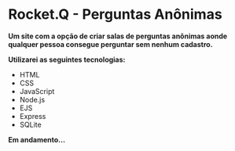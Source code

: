 # Rocket.Q - Perguntas Anônimas

**Um site com a opção de criar salas de perguntas anônimas aonde qualquer pessoa consegue perguntar sem nenhum cadastro.**

**Utilizarei as seguintes tecnologias:**

- HTML
- CSS
- JavaScript
- Node.js
- EJS
- Express
- SQLite

**Em andamento...**
